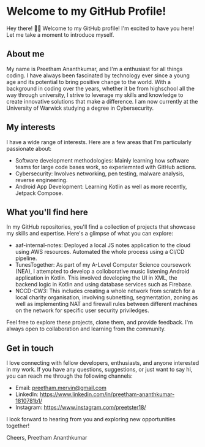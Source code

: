 # Welcome to my GitHub Profile!
Hey there! 👋🏼 Welcome to my GitHub profile! I'm excited to have you here! Let me take a moment to introduce myself.

## About me
My name is Preetham Ananthkumar, and I'm a enthusiast for all things coding. I have always been fascinated by technology ever since a young age and its potential to bring positive change to the world. With a background in coding over the years, whether it be from highschool all the way through university, I strive to leverage my skills and knowledge to create innovative solutions that make a difference. I am now currently at the University of Warwick studying a degree in Cybersecurity.

## My interests
I have a wide range of interests. Here are a few areas that I'm particularly passionate about:

- Software development methodologies: Mainly learning how software teams for large code bases work, so experiemnted with GitHub actions.
- Cybersecurity: Involves networking, pen testing, malware analysis, reverse engineering.
- Android App Development: Learning Kotlin as well as more recently, Jetpack Compose.

## What you'll find here
In my GitHub repositories, you'll find a collection of projects that showcase my skills and expertise. Here's a glimpse of what you can explore:

- aaf-internal-notes: Deployed a local JS notes application to the cloud using AWS resources. Automated the whole process using a CI/CD pipeline.
- TunesTogether:  As part of my A-Level Computer Science coursework (NEA), I attempted to develop a colloborative music listening Android application in Kotlin. This involved developing the UI in XML, the backend logic in Kotlin and using database services such as Firebase.
- NCCD-CW3: This includes creating a whole network from scratch for a local charity organisation, involving subnetting, segmentation, zoning as well as implementing NAT and firewall rules between different machines on the network for specific user security priviledges.

Feel free to explore these projects, clone them, and provide feedback. I'm always open to collaboration and learning from the community.

## Get in touch
I love connecting with fellow developers, enthusiasts, and anyone interested in my work. If you have any questions, suggestions, or just want to say hi, you can reach me through the following channels:

- Email: preetham.mervin@gmail.com
- LinkedIn: https://www.linkedin.com/in/preetham-ananthkumar-1810781b1/
- Instagram: https://www.instagram.com/preetster18/

I look forward to hearing from you and exploring new opportunities together!

Cheers,
Preetham Ananthkumar
